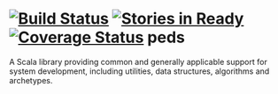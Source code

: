 [![Build Status](https://travis-ci.org/dmrolfs/peds.svg?branch=master)](https://travis-ci.org/dmrolfs/peds)
[![Stories in Ready](https://badge.waffle.io/dmrolfs/peds.png?label=ready&title=Ready)](https://waffle.io/dmrolfs/peds)
[![Coverage Status](https://img.shields.io/coveralls/dmrolfs/peds.svg)](https://coveralls.io/r/dmrolfs/peds)
peds
====

A Scala library providing common and generally applicable support for system development, including utilities, data structures, algorithms and archetypes.